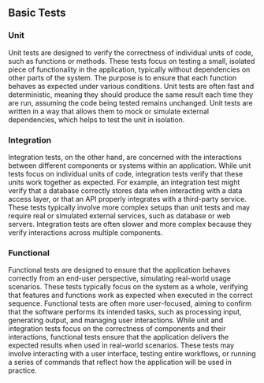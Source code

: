 ## Basic Tests

### Unit

Unit tests are designed to verify the correctness of individual units of code, such as
functions or methods. These tests focus on testing a small, isolated piece of functionality
in the application, typically without dependencies on other parts of the system. The purpose
is to ensure that each function behaves as expected under various conditions. Unit tests
are often fast and deterministic, meaning they should produce the same result each time
they are run, assuming the code being tested remains unchanged. Unit tests are written in
a way that allows them to mock or simulate external dependencies, which helps to test the
unit in isolation.

### Integration

Integration tests, on the other hand, are concerned with the interactions between different
components or systems within an application. While unit tests focus on individual units of code,
integration tests verify that these units work together as expected. For example, an integration
test might verify that a database correctly stores data when interacting with a data access layer,
or that an API properly integrates with a third-party service. These tests typically involve more
complex setups than unit tests and may require real or simulated external services, such as database
or web servers. Integration tests are often slower and more complex because they verify interactions
across multiple components.

### Functional

Functional tests are designed to ensure that the application behaves correctly from an end-user
perspective, simulating real-world usage scenarios. These tests typically focus on the system as
a whole, verifying that features and functions work as expected when executed in the correct sequence.
Functional tests are often more user-focused, aiming to confirm that the software performs its
intended tasks, such as processing input, generating output, and managing user interactions.
While unit and integration tests focus on the correctness of components and their interactions,
functional tests ensure that the application delivers the expected results when used in real-world
scenarios. These tests may involve interacting with a user interface, testing entire workflows,
or running a series of commands that reflect how the application will be used in practice.
